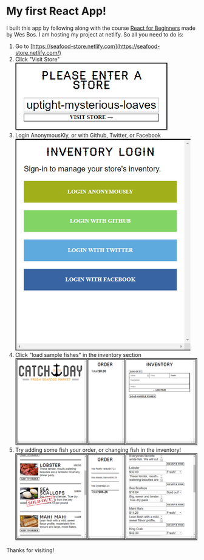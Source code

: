 # My first React App!

I built this app by following along with the course [React for Beginners](https://reactforbeginners.com/) made by Wes Bos.
I am hosting my project at netlify. So all you need to do is:

1. Go to [https://seafood-store.netlify.com](https://seafood-store.netlify.com/)
2. Click "Visit Store"
   ![visit store](/public/app-screenshots/screen.PNG)
3. Login AnonymousKly, or with Github, Twitter, or Facebook
   ![visit store](/public/app-screenshots/screen0.PNG)
4. Click "load sample fishes" in the inventory section
   ![visit store](/public/app-screenshots/screen1.PNG)
5. Try adding some fish your order, or changing fish in the inventory!
   ![visit store](/public/app-screenshots/screen2.PNG)

Thanks for visiting!
